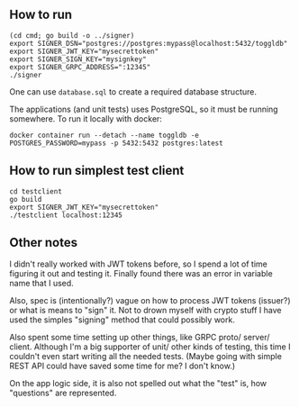 ## How to run

    (cd cmd; go build -o ../signer)
    export SIGNER_DSN="postgres://postgres:mypass@localhost:5432/toggldb"
    export SIGNER_JWT_KEY="mysecrettoken"
    export SIGNER_SIGN_KEY="mysignkey"
    export SIGNER_GRPC_ADDRESS=":12345"
    ./signer

One can use `database.sql` to create a required database structure.

The applications (and unit tests) uses PostgreSQL, so it must be running somewhere. To run it locally with docker:

    docker container run --detach --name toggldb -e POSTGRES_PASSWORD=mypass -p 5432:5432 postgres:latest

## How to run simplest test client

    cd testclient
    go build
    export SIGNER_JWT_KEY="mysecrettoken"
    ./testclient localhost:12345

## Other notes

I didn't really worked with JWT tokens before, so I spend a lot of time figuring it out and testing it.
Finally found there was an error in variable name that I used.

Also, spec is (intentionally?) vague on how to process JWT tokens (issuer?) or what is means to "sign" it.
Not to drown myself with crypto stuff I have used the simples "signing" method that could possibly work.

Also spent some time setting up other things, like GRPC proto/ server/ client. Although I'm a big
supporter of unit/ other kinds of testing, this time I couldn't even start writing all the needed tests.
(Maybe going with simple REST API could have saved some time for me? I don't know.)

On the app logic side, it is also not spelled out what the "test" is, how "questions" are represented.
